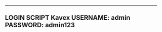 -------------------------
LOGIN SCRIPT Kavex
USERNAME: admin
PASSWORD: admin123
-------------------------
